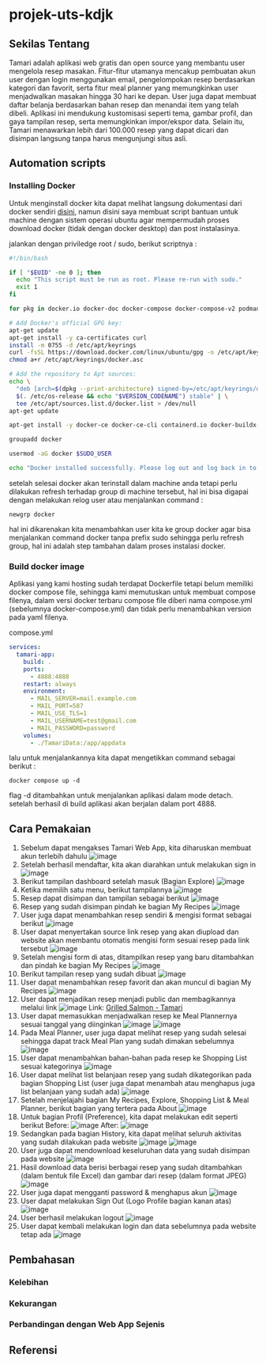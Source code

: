 # projek-uts-kdjk

## Sekilas Tentang
Tamari adalah aplikasi web gratis dan open source yang membantu user mengelola resep masakan. Fitur-fitur utamanya mencakup pembuatan akun user dengan login menggunakan email, pengelompokan resep berdasarkan kategori dan favorit, serta fitur meal planner yang memungkinkan user menjadwalkan masakan hingga 30 hari ke depan. User juga dapat membuat daftar belanja berdasarkan bahan resep dan menandai item yang telah dibeli. Aplikasi ini mendukung kustomisasi seperti tema, gambar profil, dan gaya tampilan resep, serta memungkinkan impor/ekspor data. Selain itu, Tamari menawarkan lebih dari 100.000 resep yang dapat dicari dan disimpan langsung tanpa harus mengunjungi situs asli.

## Automation scripts

### Installing Docker

Untuk menginstall docker kita dapat melihat langsung dokumentasi dari docker sendiri [disini](https://docs.docker.com/engine/install/), namun disini saya membuat script bantuan untuk machine dengan sistem operasi ubuntu agar mempermudah proses download docker (tidak dengan docker desktop) dan post instalasinya.

jalankan dengan priviledge root / sudo, berikut scriptnya : 

```bash
#!/bin/bash

if [ "$EUID" -ne 0 ]; then
  echo "This script must be run as root. Please re-run with sudo."
  exit 1
fi

for pkg in docker.io docker-doc docker-compose docker-compose-v2 podman-docker containerd runc; do sudo apt-get remove $pkg; done

# Add Docker's official GPG key:
apt-get update
apt-get install -y ca-certificates curl
install -m 0755 -d /etc/apt/keyrings
curl -fsSL https://download.docker.com/linux/ubuntu/gpg -o /etc/apt/keyrings/docker.asc
chmod a+r /etc/apt/keyrings/docker.asc

# Add the repository to Apt sources:
echo \
  "deb [arch=$(dpkg --print-architecture) signed-by=/etc/apt/keyrings/docker.asc] https://download.docker.com/linux/ubuntu \
  $(. /etc/os-release && echo "$VERSION_CODENAME") stable" | \
  tee /etc/apt/sources.list.d/docker.list > /dev/null
apt-get update

apt-get install -y docker-ce docker-ce-cli containerd.io docker-buildx-plugin docker-compose-plugin 

groupadd docker

usermod -aG docker $SUDO_USER

echo "Docker installed successfully. Please log out and log back in to apply the group changes."
```

setelah selesai docker akan terinstall dalam machine anda tetapi perlu dilakukan refresh terhadap group di machine tersebut, hal ini bisa digapai dengan melakukan relog user atau menjalankan command :
```
newgrp docker
```
hal ini dikarenakan kita menambahkan user kita ke group docker agar bisa menjalankan command docker tanpa prefix sudo sehingga perlu refresh group, hal ini adalah step tambahan dalam proses instalasi docker.


### Build docker image

Aplikasi yang kami hosting sudah terdapat Dockerfile tetapi belum memiliki docker compose file, sehingga kami memutuskan untuk membuat compose filenya, dalam versi docker terbaru compose file diberi nama compose.yml (sebelumnya docker-compose.yml) dan tidak perlu menambahkan version pada yaml filenya.

compose.yml
```yaml
services:
  tamari-app:
    build: .
    ports:
      - 4888:4888
    restart: always
    environment:
      - MAIL_SERVER=mail.example.com
      - MAIL_PORT=587
      - MAIL_USE_TLS=1
      - MAIL_USERNAME=test@gmail.com
      - MAIL_PASSWORD=password
    volumes: 
      - ./TamariData:/app/appdata
```

lalu untuk menjalankannya kita dapat mengetikkan command sebagai berikut : 

```
docker compose up -d
```

flag -d ditambahkan untuk menjalankan aplikasi dalam mode detach. setelah berhasil di build aplikasi akan berjalan dalam port 4888.

## Cara Pemakaian
1. Sebelum dapat mengakses Tamari Web App, kita diharuskan membuat akun terlebih dahulu
![image](https://github.com/user-attachments/assets/7edf2cbd-be4b-41a4-ae52-8ee80192eb12)
2. Setelah berhasil mendaftar, kita akan diarahkan untuk melakukan sign in
![image](https://github.com/user-attachments/assets/3bea3dda-fc01-45de-9ee3-188d2d123149)
3. Berikut tampilan dashboard setelah masuk (Bagian Explore)
![image](https://github.com/user-attachments/assets/21162396-c85d-4e70-8171-48504ea5b935)
4. Ketika memilih satu menu, berikut tampilannya
![image](https://github.com/user-attachments/assets/4ba8a3c7-53aa-4743-b05c-965e2095f087)
5. Resep dapat disimpan dan tampilan sebagai berikut
![image](https://github.com/user-attachments/assets/8fcb4cdc-cc89-4abf-955f-88166ccdc77a)
6. Resep yang sudah disimpan pindah ke bagian My Recipes
![image](https://github.com/user-attachments/assets/081b4e1c-9b69-40bc-95ef-f8ea4a9ad2c9)
7. User juga dapat menambahkan resep sendiri & mengisi format sebagai berikut
![image](https://github.com/user-attachments/assets/19952934-e461-4826-ac1d-cc48fd30ddad)
8. User dapat menyertakan source link resep yang akan diupload dan website akan membantu otomatis mengisi form sesuai resep pada link tersebut
![image](https://github.com/user-attachments/assets/ce0bdebb-ea9d-4513-bcdc-d35d5dc407b5)
9. Setelah mengisi form di atas, ditampilkan resep yang baru ditambahkan dan pindah ke bagian My Recipes
![image](https://github.com/user-attachments/assets/2cfe4d21-430c-42f2-877c-b6c6fd628b9c)
10. Berikut tampilan resep yang sudah dibuat
![image](https://github.com/user-attachments/assets/732fd9f7-9ccc-4dd7-a8e7-177b85cfeae0)
11. User dapat menambahkan resep favorit dan akan muncul di bagian My Recipes
![image](https://github.com/user-attachments/assets/90ae1b98-db81-4989-9343-dac9784d6916)
12. User dapat menjadikan resep menjadi public dan membagikannya melalui link
![image](https://github.com/user-attachments/assets/b18f58d9-34d5-4429-b856-04ab210348df)
Link: <a href="https://app.tamariapp.com/recipe/babaec82">Grilled Salmon - Tamari<a>
13. User dapat memasukkan menjadwalkan resep ke Meal Plannernya sesuai tanggal yang diinginkan
![image](https://github.com/user-attachments/assets/b583402b-8b14-4365-b287-659a433562bd)
![image](https://github.com/user-attachments/assets/4105c30e-2779-45a4-a6f8-f9ff368c49a2)
14. Pada Meal Planner, user juga dapat melihat resep yang sudah selesai sehingga dapat track Meal Plan yang sudah dimakan sebelumnya
![image](https://github.com/user-attachments/assets/9c45d9d7-1815-492f-8410-4b294ed0b30c)
15. User dapat menambahkan bahan-bahan pada resep ke Shopping List sesuai kategorinya
![image](https://github.com/user-attachments/assets/1b11c0f2-534c-467c-9e5e-7502f3267bb7)
16. User dapat melihat list belanjaan resep yang sudah dikategorikan pada bagian Shopping List (user juga dapat menambah atau menghapus juga list belanjaan yang sudah ada)
![image](https://github.com/user-attachments/assets/e472f808-05d0-47d3-a0b6-e34afc4ad382)
17. Setelah menjelajahi bagian My Recipes, Explore, Shopping List & Meal Planner, berikut bagian yang tertera pada About
![image](https://github.com/user-attachments/assets/1ec8d653-1cfc-42c9-9c85-bce921bf26d6)
18. Untuk bagian Profil (Preference), kita dapat melakukan edit seperti berikut
Before:
![image](https://github.com/user-attachments/assets/d273942d-f11c-42da-baba-886d5c8ab424)
After:
![image](https://github.com/user-attachments/assets/91ea4093-7d4f-4eec-9ab5-d2437c33e61d)
19. Sedangkan pada bagian History, kita dapat melihat seluruh aktivitas yang sudah dilakukan pada website
![image](https://github.com/user-attachments/assets/d81e409d-b106-4771-a51e-81b310b9fc3b)
![image](https://github.com/user-attachments/assets/c773b0ed-f7ab-497c-bcc1-3f0710944e00)
20. User juga dapat mendownload keseluruhan data yang sudah disimpan pada website
![image](https://github.com/user-attachments/assets/4d02fb95-ad00-4d8c-9c92-bc9ed9fcde0f)
21. Hasil download data berisi berbagai resep yang sudah ditambahkan (dalam bentuk file Excel) dan gambar dari resep (dalam format JPEG)
![image](https://github.com/user-attachments/assets/760843e2-57fa-431f-b977-401e36472117)
22. User juga dapat mengganti password & menghapus akun
![image](https://github.com/user-attachments/assets/aeace88b-0980-4cf4-895e-9d89400cdb5c)
23. User dapat melakukan Sign Out (Logo Profile bagian kanan atas)
![image](https://github.com/user-attachments/assets/1e0d68a6-0ab3-444d-b21e-23e6d2d90afa)
24. User berhasil melakukan logout
![image](https://github.com/user-attachments/assets/b4200b3e-cdd0-40ef-9d58-8edfed6d05ae)
25. User dapat kembali melakukan login dan data sebelumnya pada website tetap ada
![image](https://github.com/user-attachments/assets/babad38b-4f3f-413b-b7c0-23f9e682de84)

## Pembahasan 

### Kelebihan
### Kekurangan

### Perbandingan dengan Web App Sejenis

## Referensi


